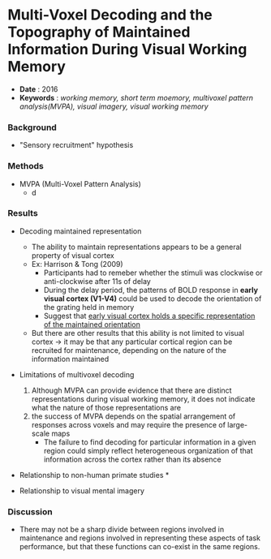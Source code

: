 # Multi-Voxel Decoding and the Topography of Maintained Information During Visual Working Memory

* **Date** : 2016
* **Keywords** : *working memory, short term moemory, multivoxel pattern analysis(MVPA), visual imagery, visual working memory*

### Background

* "Sensory recruitment" hypothesis


### Methods

* MVPA (Multi-Voxel Pattern Analysis)
  * d

### Results

* Decoding maintained representation
  * The ability to maintain representations appears to be a general property of visual cortex
  * Ex: Harrison & Tong (2009)
    * Participants had to remeber whether the stimuli was clockwise or anti-clockwise after 11s of delay
    * During the delay period, the patterns of BOLD response in **early visual cortex (V1-V4)** could be used to decode the orientation of the grating held in memory
    * Suggest that <ins>early visual cortex holds a specific representation of the maintained orientation</ins>
  * But there are other results that this ability is not limited to visual cortex -> it may be that any particular cortical region can be recruited for maintenance, depending on the nature of the information maintained

* Limitations of multivoxel decoding
  1. Although MVPA can provide evidence that there are distinct representations during visual working memory, it does not indicate what the nature of those representations are
  2. the success of MVPA depends on the spatial arrangement of responses across voxels and may require the presence of large-scale maps
     * The failure to find decoding for particular information in a given region could simply reflect heterogeneous organization of that information across the cortex rather than its absence

* Relationship to non-human primate studies
  * 

* Relationship to visual mental imagery


### Discussion

* There may not be a sharp divide between regions involved in maintenance and regions involved in representing these aspects of task performance, but that these functions can co-exist in the same regions.
